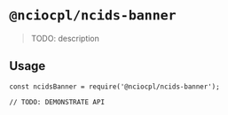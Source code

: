 # `@nciocpl/ncids-banner`

> TODO: description

## Usage

```
const ncidsBanner = require('@nciocpl/ncids-banner');

// TODO: DEMONSTRATE API
```
